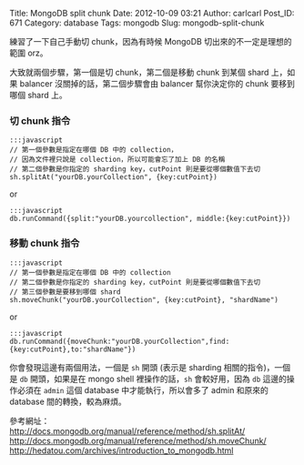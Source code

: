 Title: MongoDB split chunk
Date: 2012-10-09 03:21
Author: carlcarl
Post_ID: 671
Category: database
Tags: mongodb
Slug: mongodb-split-chunk

練習了一下自己手動切 chunk，因為有時候 MongoDB
切出來的不一定是理想的範圍 orz。

大致就兩個步驟，第一個是切 chunk，第二個是移動 chunk 到某個 shard
上，如果 balancer 沒關掉的話，第二個步驟會由 balancer 幫你決定你的 chunk
要移到哪個 shard 上。  
<!--more-->  

### 切 chunk 指令

	:::javascript
	// 第一個參數是指定在哪個 DB 中的 collection，
	// 因為文件裡只說是 collection，所以可能會忘了加上 DB 的名稱
	// 第二個參數是你指定的 sharding key，cutPoint 則是要從哪個數值下去切
	sh.splitAt("yourDB.yourCollection", {key:cutPoint})


or

	:::javascript
	db.runCommand({split:"yourDB.yourcollection", middle:{key:cutPoint}})


### 移動 chunk 指令

	:::javascript
	// 第一個參數是指定在哪個 DB 中的 collection
	// 第二個參數是你指定的 sharding key，cutPoint 則是要從哪個數值下去切
	// 第三個參數是要移到哪個 shard
	sh.moveChunk("yourDB.yourCollection", {key:cutPoint}, "shardName")


or

	:::javascript
	db.runCommand({moveChunk:"yourDB.yourCollection",find:	{key:cutPoint},to:"shardName"})

你會發現這邊有兩個用法，一個是 `sh` 開頭 (表示是 sharding
相關的指令)，一個是 `db` 開頭，如果是在 mongo shell 裡操作的話，`sh`
會較好用，因為 `db` 這邊的操作必須在 `admin` 這個 database
中才能執行，所以會多了 admin 和原來的 database 間的轉換，較為麻煩。

參考網址：  
<http://docs.mongodb.org/manual/reference/method/sh.splitAt/>  
<http://docs.mongodb.org/manual/reference/method/sh.moveChunk/>  
<http://hedatou.com/archives/introduction_to_mongodb.html>
